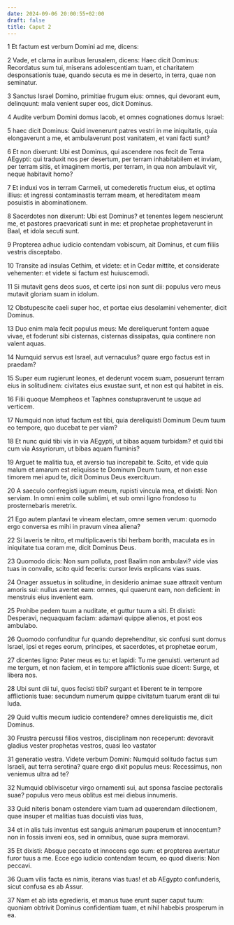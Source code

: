 ```yaml
---
date: 2024-09-06 20:00:55+02:00
draft: false
title: Caput 2
---
```





1 Et factum est verbum Domini ad me, dicens:

2 Vade, et clama in auribus Ierusalem, dicens: Haec dicit Dominus: Recordatus sum tui, miserans adolescentiam tuam, et charitatem desponsationis tuae, quando secuta es me in deserto, in terra, quae non seminatur.

3 Sanctus Israel Domino, primitiae frugum eius: omnes, qui devorant eum, delinquunt: mala venient super eos, dicit Dominus.

4 Audite verbum Domini domus Iacob, et omnes cognationes domus Israel:

5 haec dicit Dominus: Quid invenerunt patres vestri in me iniquitatis, quia elongaverunt a me, et ambulaverunt post vanitatem, et vani facti sunt?

6 Et non dixerunt: Ubi est Dominus, qui ascendere nos fecit de Terra AEgypti: qui traduxit nos per desertum, per terram inhabitabilem et inviam, per terram sitis, et imaginem mortis, per terram, in qua non ambulavit vir, neque habitavit homo?

7 Et induxi vos in terram Carmeli, ut comederetis fructum eius, et optima illius: et ingressi contaminastis terram meam, et hereditatem meam posuistis in abominationem.

8 Sacerdotes non dixerunt: Ubi est Dominus? et tenentes legem nescierunt me, et pastores praevaricati sunt in me: et prophetae prophetaverunt in Baal, et idola secuti sunt.

9 Propterea adhuc iudicio contendam vobiscum, ait Dominus, et cum filiis vestris disceptabo.

10 Transite ad insulas Cethim, et videte: et in Cedar mittite, et considerate vehementer: et videte si factum est huiuscemodi.

11 Si mutavit gens deos suos, et certe ipsi non sunt dii: populus vero meus mutavit gloriam suam in idolum.

12 Obstupescite caeli super hoc, et portae eius desolamini vehementer, dicit Dominus.

13 Duo enim mala fecit populus meus: Me dereliquerunt fontem aquae vivae, et foderunt sibi cisternas, cisternas dissipatas, quia continere non valent aquas.

14 Numquid servus est Israel, aut vernaculus? quare ergo factus est in praedam?

15 Super eum rugierunt leones, et dederunt vocem suam, posuerunt terram eius in solitudinem: civitates eius exustae sunt, et non est qui habitet in eis.

16 Filii quoque Mempheos et Taphnes constupraverunt te usque ad verticem.

17 Numquid non istud factum est tibi, quia dereliquisti Dominum Deum tuum eo tempore, quo ducebat te per viam?

18 Et nunc quid tibi vis in via AEgypti, ut bibas aquam turbidam? et quid tibi cum via Assyriorum, ut bibas aquam fluminis?

19 Arguet te malitia tua, et aversio tua increpabit te. Scito, et vide quia malum et amarum est reliquisse te Dominum Deum tuum, et non esse timorem mei apud te, dicit Dominus Deus exercituum.

20 A saeculo confregisti iugum meum, rupisti vincula mea, et dixisti: Non serviam. In omni enim colle sublimi, et sub omni ligno frondoso tu prosternebaris meretrix.

21 Ego autem plantavi te vineam electam, omne semen verum: quomodo ergo conversa es mihi in pravum vinea aliena?

22 Si laveris te nitro, et multiplicaveris tibi herbam borith, maculata es in iniquitate tua coram me, dicit Dominus Deus.

23 Quomodo dicis: Non sum polluta, post Baalim non ambulavi? vide vias tuas in convalle, scito quid feceris: cursor levis explicans vias suas.

24 Onager assuetus in solitudine, in desiderio animae suae attraxit ventum amoris sui: nullus avertet eam: omnes, qui quaerunt eam, non deficient: in menstruis eius invenient eam.

25 Prohibe pedem tuum a nuditate, et guttur tuum a siti. Et dixisti: Desperavi, nequaquam faciam: adamavi quippe alienos, et post eos ambulabo.

26 Quomodo confunditur fur quando deprehenditur, sic confusi sunt domus Israel, ipsi et reges eorum, principes, et sacerdotes, et prophetae eorum,

27 dicentes ligno: Pater meus es tu: et lapidi: Tu me genuisti. verterunt ad me tergum, et non faciem, et in tempore afflictionis suae dicent: Surge, et libera nos.

28 Ubi sunt dii tui, quos fecisti tibi? surgant et liberent te in tempore afflictionis tuae: secundum numerum quippe civitatum tuarum erant dii tui Iuda.

29 Quid vultis mecum iudicio contendere? omnes dereliquistis me, dicit Dominus.

30 Frustra percussi filios vestros, disciplinam non receperunt: devoravit gladius vester prophetas vestros, quasi leo vastator

31 generatio vestra. Videte verbum Domini: Numquid solitudo factus sum Israeli, aut terra serotina? quare ergo dixit populus meus: Recessimus, non veniemus ultra ad te?

32 Numquid obliviscetur virgo ornamenti sui, aut sponsa fasciae pectoralis suae? populus vero meus oblitus est mei diebus innumeris.

33 Quid niteris bonam ostendere viam tuam ad quaerendam dilectionem, quae insuper et malitias tuas docuisti vias tuas,

34 et in alis tuis inventus est sanguis animarum pauperum et innocentum? non in fossis inveni eos, sed in omnibus, quae supra memoravi.

35 Et dixisti: Absque peccato et innocens ego sum: et propterea avertatur furor tuus a me. Ecce ego iudicio contendam tecum, eo quod dixeris: Non peccavi.

36 Quam vilis facta es nimis, iterans vias tuas! et ab AEgypto confunderis, sicut confusa es ab Assur.

37 Nam et ab ista egredieris, et manus tuae erunt super caput tuum: quoniam obtrivit Dominus confidentiam tuam, et nihil habebis prosperum in ea.


